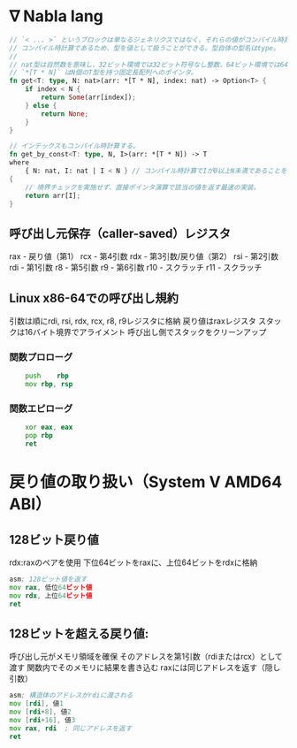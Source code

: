 # ∇ Nabla lang

```rs
// `< ... >` というブロックは単なるジェネリクスではなく、それらの値がコンパイル時計算に使用されることを意味する。
// コンパイル時計算であるため、型を値として扱うことができる。型自体の型名はtype。
//
// nat型は自然数を意味し、32ビット環境では32ビット符号なし整数、64ビット環境では64ビット符号なし整数と同等。
// `*[T * N]` はN個のT型を持つ固定長配列へのポインタ。
fn get<T: type, N: nat>(arr: *[T * N], index: nat) -> Option<T> {
    if index < N {
        return Some(arr[index]);
    } else {
        return None;
    }
}

// インデックスもコンパイル時計算する。
fn get_by_const<T: type, N, I>(arr: *[T * N]) -> T
where
    { N: nat, I: nat | I < N } // コンパイル時計算でIが0以上N未満であることを保証。
{
    // 境界チェックを実施せず、直接ポインタ演算で該当の値を返す最速の実装。
    return arr[I];
}
```

## 呼び出し元保存（caller-saved）レジスタ

rax - 戻り値（第1）
rcx - 第4引数
rdx - 第3引数/戻り値（第2）
rsi - 第2引数
rdi - 第1引数
r8  - 第5引数
r9  - 第6引数
r10 - スクラッチ
r11 - スクラッチ

## Linux x86-64での呼び出し規約

引数は順にrdi, rsi, rdx, rcx, r8, r9レジスタに格納
戻り値はraxレジスタ
スタックは16バイト境界でアライメント
呼び出し側でスタックをクリーンアップ

### 関数プロローグ
```asm
	push	rbp
	mov	rbp, rsp
```

### 関数エピローグ
```asm
	xor	eax, eax
	pop	rbp
	ret
```

# 戻り値の取り扱い（System V AMD64 ABI）

## 128ビット戻り値

rdx:raxのペアを使用
下位64ビットをraxに、上位64ビットをrdxに格納

```asm
asm; 128ビット値を返す
mov rax, 低位64ビット値
mov rdx, 上位64ビット値
ret
```

## 128ビットを超える戻り値:

呼び出し元がメモリ領域を確保
そのアドレスを第1引数（rdiまたはrcx）として渡す
関数内でそのメモリに結果を書き込む
raxには同じアドレスを返す（隠し引数）

```asm
asm; 構造体のアドレスがrdiに渡される
mov [rdi], 値1
mov [rdi+8], 値2
mov [rdi+16], 値3
mov rax, rdi  ; 同じアドレスを返す
ret
```

